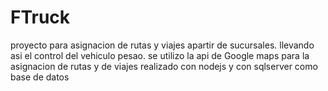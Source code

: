 # FTruck
proyecto para asignacion de rutas y viajes apartir de sucursales. llevando asi el control del vehiculo pesao. se utilizo la api de Google maps para la asignacion de rutas y de viajes realizado con nodejs y con sqlserver como base de datos

